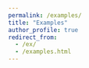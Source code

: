 ```yaml
---
permalink: /examples/
title: "Examples"
author_profile: true
redirect_from: 
  - /ex/
  - /examples.html
---
```

